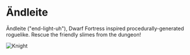 # Ändleite
Ändleite ("end-light-uh"), Dwarf Fortress inspired procedurally-generated roguelike. Rescue the friendly slimes from the dungeon!

![Knight](https://mainbucketbenandrew.s3.amazonaws.com/gallery/andleite_2.gif)
